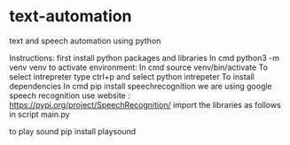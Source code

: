 # text-automation
text and speech automation using python

Instructions:
first install python packages and libraries 
In cmd  python3 -m venv venv
to activate environment:
In cmd  source venv/bin/activate
To select intrepreter type ctrl+p and select python intrepeter
To install dependencies 
In cmd  pip install speechrecognition
we are using google speech recognition use website : https://pypi.org/project/SpeechRecognition/
import the libraries as follows in script main.py


to play sound  pip install playsound
